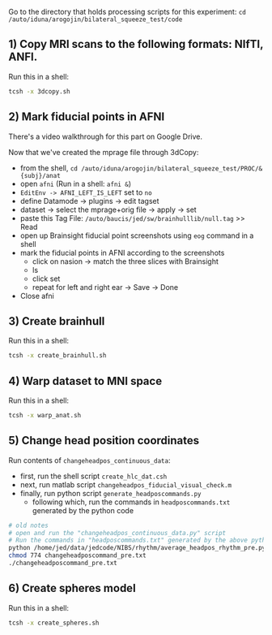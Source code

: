 Go to the directory that holds processing scripts for this experiment:
`cd /auto/iduna/arogojin/bilateral_squeeze_test/code`

## 1) Copy MRI scans to the following formats: NIfTI, ANFI.
Run this in a shell:
```bash
tcsh -x 3dcopy.sh
```

## 2) Mark fiducial points in AFNI
There's a video walkthrough for this part on Google Drive.

Now that we've created the mprage file through 3dCopy:
* from the shell, `cd /auto/iduna/arogojin/bilateral_squeeze_test/PROC/&{subj}/anat`
* open `afni` (Run in a shell: `afni &`)
* `EditEnv -> AFNI_LEFT_IS_LEFT` set to `no`
* define Datamode -> plugins -> edit tagset
* dataset -> select the mprage+orig file -> apply -> set
* paste this Tag File: `/auto/baucis/jed/sw/brainhulllib/null.tag` >> Read
* open up Brainsight fiducial point screenshots using `eog` command in a shell
* mark the fiducial points in AFNI according to the screenshots
   * click on nasion -> match the three slices with Brainsight
   * ls
   * click set
   * repeat for left and right ear -> Save -> Done
* Close afni

## 3) Create brainhull
Run this in a shell:
```bash
tcsh -x create_brainhull.sh
```

## 4) Warp dataset to MNI space
Run this in a shell:
```bash
tcsh -x warp_anat.sh
```

## 5) Change head position coordinates
Run contents of `changeheadpos_continuous_data`:
* first, run the shell script `create_hlc_dat.csh`
* next, run matlab script `changeheadpos_fiducial_visual_check.m`
* finally, run python script `generate_headposcommands.py`
  * following which, run the commands in `headposcommands.txt` generated by the python code

```bash
# old notes
# open and run the "changeheadpos_continuous_data.py" script
# Run the commands in "headposcommands.txt" generated by the above python code
python /home/jed/data/jedcode/NIBS/rhythm/average_headpos_rhythm_pre.py $workdir
chmod 774 changeheadposcommand_pre.txt
./changeheadposcommand_pre.txt
```

## 6) Create spheres model
Run this in a shell:
```bash
tcsh -x create_spheres.sh
```
